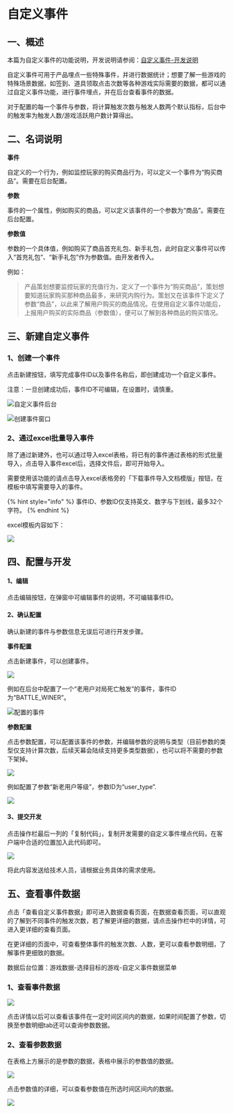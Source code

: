 # 自定义事件

## 一、概述

本篇为自定义事件的功能说明，开发说明请参阅：[自定义事件-开发说明](../dev-guide/diy-event.md)

自定义事件可用于产品埋点一些特殊事件，并进行数据统计；想要了解一些游戏的特殊场景数据，如签到、道具领取点击次数等各种游戏实际需要的数据，都可以通过自定义事件功能，进行事件埋点，并在后台查看事件的数据。

对于配置的每一个事件与参数，将计算触发次数与触发人数两个默认指标，后台中的触发率为触发人数/游戏活跃用户数计算得出。

## 二、名词说明

**事件**

自定义的一个行为，例如监控玩家的购买商品行为，可以定义一个事件为“购买商品”。需要在后台配置。

**参数**

事件的一个属性，例如购买的商品，可以定义该事件的一个参数为“商品”。需要在后台配置。

**参数值**

参数的一个具体值，例如购买了商品首充礼包、新手礼包，此时自定义事件可以传入“首充礼包”、“新手礼包”作为参数值。由开发者传入。

例如：

> 产品策划想要监控玩家的充值行为，定义了一个事件为“购买商品”，策划想要知道玩家购买那种商品最多，来研究内购行为。策划又在该事件下定义了参数“商品”，以此来了解用户购买的商品情况。在使用自定义事件功能后，上报用户购买的实际商品（参数值），便可以了解到各种商品的购买情况。

## 三、新建自定义事件

### 1、创建一个事件

点击新建按钮，填写完成事件ID以及事件名称后，即创建成功一个自定义事件。

注意：一旦创建成功后，事件ID不可编辑，在设置时，请慎重。

![&#x81EA;&#x5B9A;&#x4E49;&#x4E8B;&#x4EF6;&#x540E;&#x53F0;](../../.gitbook/assets/image%20%28226%29.png)

![&#x521B;&#x5EFA;&#x4E8B;&#x4EF6;&#x7A97;&#x53E3;](../../.gitbook/assets/image%20%28254%29.png)

### 2、通过excel批量导入事件

除了通过新建外，也可以通过导入excel表格，将已有的事件通过表格的形式批量导入，点击导入事件excel后，选择文件后，即可开始导入。

需要使用该功能的请点击导入excel表格旁的「下载事件导入文档模版」按钮，在模板中填写需要导入的事件。

{% hint style="info" %}
事件ID、参数ID仅支持英文、数字与下划线，最多32个字符。
{% endhint %}

excel模板内容如下：

![](../../.gitbook/assets/image%20%283%29.png)

## 四、配置与开发

#### **1、编辑**

点击编辑按钮，在弹窗中可编辑事件的说明，不可编辑事件ID。

#### **2、确认配置**

确认新建的事件与参数信息无误后可进行开发步骤。

**事件配置**

点击新建事件，可以创建事件。

![](../../.gitbook/assets/image%20%28279%29.png)

例如在后台中配置了一个“老用户对局死亡触发”的事件，事件ID为“BATTLE\_WINER”。

![&#x914D;&#x7F6E;&#x7684;&#x4E8B;&#x4EF6;](../../.gitbook/assets/image%20%28278%29.png)

**参数配置**

点击参数配置，可以配置该事件的参数，并编辑参数的说明与类型（目前参数的类型仅支持计算次数，后续天幕会陆续支持更多类型数据），也可以将不需要的参数下架掉。

![](../../.gitbook/assets/image%20%28282%29.png)

例如配置了参数“新老用户等级”，参数ID为“user\_type”.

![](../../.gitbook/assets/image%20%28287%29.png)

#### 3、提交开发

点击操作栏最后一列的「复制代码」，复制开发需要的自定义事件埋点代码，在客户端中合适的位置加入此代码即可。

![](../../.gitbook/assets/image%20%28289%29.png)

将此内容发送给技术人员，请根据业务具体的需求使用。

## 五、查看事件数据

点击「查看自定义事件数据」即可进入数据查看页面，在数据查看页面，可以直观的了解到不同事件的触发次数，若了解更详细的数据，请点击操作栏中的详情，可进入更详细的查看页面。

在更详细的页面中，可查看整体事件的触发次数、人数，更可以查看参数明细，了解事件更细致的数据。

数据后台位置：游戏数据-选择目标的游戏-自定义事件数据菜单

### 1、查看事件数据

![](../../.gitbook/assets/image%20%28281%29.png)

点击详情以后可以查看该事件在一定时间区间内的数据，如果时间配置了参数，切换至参数明细tab还可以查询参数数据。

### 2、查看参数数据

在表格上方展示的是参数的数据，表格中展示的参数值的数据。

![](../../.gitbook/assets/image%20%28288%29.png)

点击参数值的详细，可以查看参数值在所选时间区间内的数据。

![](../../.gitbook/assets/image%20%28283%29.png)

